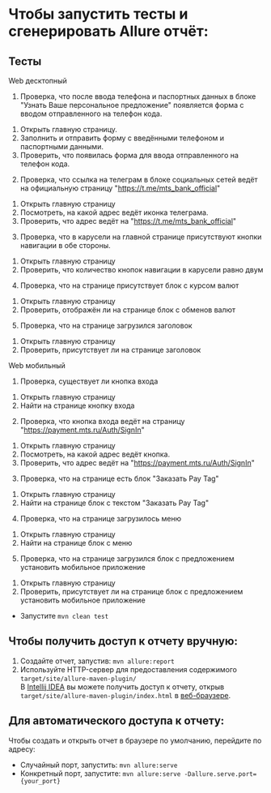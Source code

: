 # Чтобы запустить тесты и сгенерировать Allure отчёт:

## Тесты 
Web десктопный
1) Проверка, что после ввода телефона и паспортных данных в блоке "Узнать Ваше персональное предложение" появляется форма с вводом отправленного на телефон кода.
1.  Открыть главную страницу.
2.  Заполнить и отправить форму с введёнными телефоном и паспортными данными.
3.  Проверить, что появилась форма для ввода отправленного на телефон кода.

2) Проверка, что ссылка на телеграм в блоке социальных сетей ведёт на официальную страницу "https://t.me/mts_bank_official"
1.  Открыть главную страницу
2.  Посмотреть, на какой адрес ведёт иконка телеграма.
3.  Проверить, что адрес ведёт на "https://t.me/mts_bank_official"

3) Проверка, что в карусели на главной странице присутствуют кнопки навигации в обе стороны.
1.  Открыть главную страницу
2. Проверить, что количество кнопок навигации в карусели равно двум

4) Проверка, что на странице присутствует блок с курсом валют
1.  Открыть главную страницу
2. Проверить, отображён ли на странице блок с обменов валют

5) Проверка, что на странице загрузился заголовок
1. Открыть главную страницу
2. Проверить, присутствует ли на странице заголовок



Web мобильный
1) Проверка, существует ли кнопка входа
1. Открыть главную страницу
2. Найти на странице кнопку входа

2) Проверка, что кнопка входа ведёт на страницу "https://payment.mts.ru/Auth/SignIn"
1.  Открыть главную страницу
2.  Посмотреть, на какой адрес ведёт кнопка.
3.  Проверить, что адрес ведёт на "https://payment.mts.ru/Auth/SignIn"

3) Проверка, что на странице есть блок "Заказать Pay Tag"
1. Открыть главную страницу
2. Найти на странице блок с текстом "Заказать Pay Tag"

4) Проверка, что на странице загрузилось меню
1. Открыть главную страницу
2. Найти на странице блок с меню


5) Проверка, что на странице загрузился блок с предложением установить мобильное приложение
1. Открыть главную страницу
2. Проверить, присутствует ли на странице блок с предложением установить мобильное приложение




* Запустите `mvn clean test`

## Чтобы получить доступ к отчету вручную:
1. Создайте отчет, запустив: `mvn allure:report`
2. Используйте HTTP-сервер для предоставления содержимого `target/site/allure-maven-plugin/` <br/>
   В [Intellij IDEA](https://www.jetbrains.com/idea/) вы можете получить доступ к отчету, открыв `target/site/allure-maven-plugin/index.html` в [веб-браузере](https://www.jetbrains.com/help/idea/configuring-third-party-tools.html#web-browsers).

## Для автоматического доступа к отчету:
Чтобы создать и открыть отчет в браузере по умолчанию, перейдите по адресу:
+ Случайный порт, запустить: `mvn allure:serve`
+ Конкретный порт, запустите: `mvn allure:serve -Dallure.serve.port={your_port}`